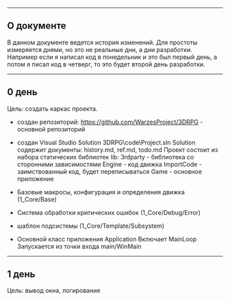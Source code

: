 ﻿-------------------------------------------------------------------------------
О документе
-------------------------------------------------------------------------------
В данном документе ведется история изменений. Для простоты измеряется днями,
но это не реальные дни, а дни разработки. Например если я написал код в 
понедельник и это был первый день, а потом я писал код в четверг, то это будет
второй день разработки.

-------------------------------------------------------------------------------
0 день
-------------------------------------------------------------------------------
Цель: создать каркас проекта.

- создан репозиторий: 
	https://github.com/WarzesProject/3DRPG - основной репозиторий

- создан Visual Studio Solution 3DRPG\code\Project.sln
	Solution содержит документы: history.md, ref.md, todo.md
	Проект состоит из набора статических библиотек lib: 
		3rdparty - библиотека со сторонними зависимостями
		Engine   - код движка
		ImportCode - заимствованный код, будет переписываться
	Game - основное приложение

- Базовые макросы, конфигурация и определения движка (1_Core/Base)

- Система обработки критических ошибок (1_Core/Debug/Error)

- шаблон подсистемы (1_Core/Template/Subsystem)

- Основной класс приложения Application
	Включает MainLoop
	Запускается из точки входа main/WinMain

-------------------------------------------------------------------------------
1 день
-------------------------------------------------------------------------------
Цель: вывод окна, логирование